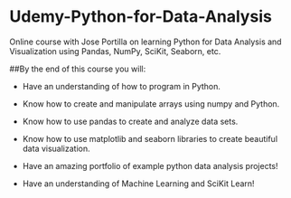 # Udemy-Python-for-Data-Analysis
Online course with Jose Portilla on learning Python for Data Analysis and Visualization using Pandas, NumPy, SciKit, Seaborn, etc.

##By the end of this course you will:

- Have an understanding of how to program in Python.

- Know how to create and manipulate arrays using numpy and Python.

- Know how to use pandas to create and analyze data sets.

- Know how to use matplotlib and seaborn libraries to create beautiful data visualization.

- Have an amazing portfolio of example python data analysis projects!

- Have an understanding of Machine Learning and SciKit Learn!
